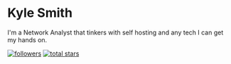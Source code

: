 # Kyle Smith

I'm a Network Analyst that tinkers with self hosting and any tech I can get my hands on.


   <p align="left">
      <a href="https://github.com/spoctoss?tab=followers">
         <img alt="followers" title="Follow me on Github" src="https://custom-icon-badges.demolab.com/github/followers/spoctoss?color=236ad3&labelColor=1155ba&style=for-the-badge&logo=person-add&label=Follow&logoColor=white"/></a>
      <a href="https://github.com/spoctoss?tab=repositories&sort=stargazers">
         <img alt="total stars" title="Total stars on GitHub" src="https://custom-icon-badges.demolab.com/github/stars/spoctoss?color=55960c&style=for-the-badge&labelColor=488207&logo=star"/></a>
   </p>
